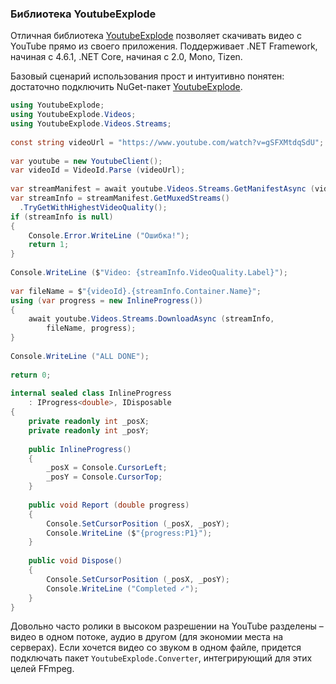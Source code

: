 ﻿### Библиотека YoutubeExplode

Отличная библиотека [YoutubeExplode](https://github.com/Tyrrrz/YoutubeExplode) позволяет скачивать видео с YouTube прямо из своего приложения. Поддерживает .NET Framework, начиная с 4.6.1, .NET Core, начиная с 2.0, Mono, Tizen.

Базовый сценарий использования прост и интуитивно понятен: достаточно подключить NuGet-пакет [YoutubeExplode](https://www.nuget.org/packages/YoutubeExplode).

```c#
using YoutubeExplode;
using YoutubeExplode.Videos;
using YoutubeExplode.Videos.Streams;
 
const string videoUrl = "https://www.youtube.com/watch?v=gSFXMtdqSdU";
 
var youtube = new YoutubeClient();
var videoId = VideoId.Parse (videoUrl);
 
var streamManifest = await youtube.Videos.Streams.GetManifestAsync (videoId);
var streamInfo = streamManifest.GetMuxedStreams()
  .TryGetWithHighestVideoQuality();
if (streamInfo is null)
{
    Console.Error.WriteLine ("Ошибка!");
    return 1;
}
 
Console.WriteLine ($"Video: {streamInfo.VideoQuality.Label}");
 
var fileName = $"{videoId}.{streamInfo.Container.Name}";
using (var progress = new InlineProgress())
{
    await youtube.Videos.Streams.DownloadAsync (streamInfo,
        fileName, progress);
}
 
Console.WriteLine ("ALL DONE");
 
return 0;
 
internal sealed class InlineProgress
    : IProgress<double>, IDisposable
{
    private readonly int _posX;
    private readonly int _posY;
 
    public InlineProgress()
    {
        _posX = Console.CursorLeft;
        _posY = Console.CursorTop;
    }
 
    public void Report (double progress)
    {
        Console.SetCursorPosition (_posX, _posY);
        Console.WriteLine ($"{progress:P1}");
    }
 
    public void Dispose()
    {
        Console.SetCursorPosition (_posX, _posY);
        Console.WriteLine ("Completed ✓");
    }
}
```

Довольно часто ролики в высоком разрешении на YouTube разделены – видео в одном потоке, аудио в другом (для экономии места на серверах). Если хочется видео со звуком в одном файле, придется подключать пакет `YoutubeExplode.Converter`, интегрирующий для этих целей FFmpeg.
